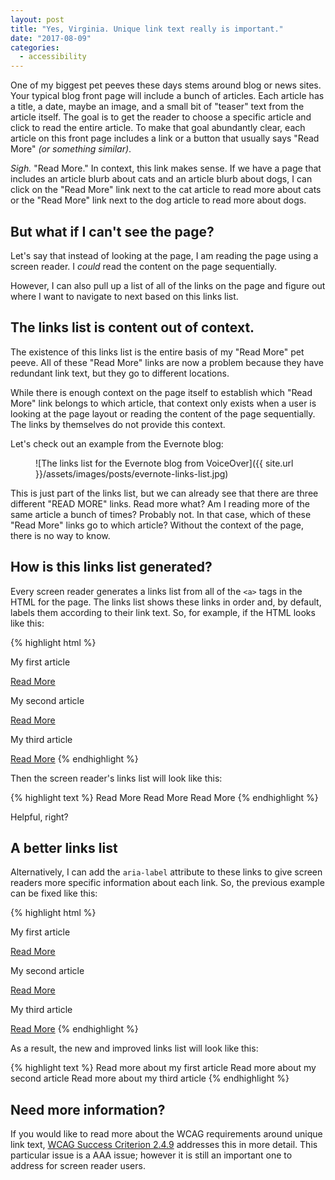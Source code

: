 ```yaml
---
layout: post
title: "Yes, Virginia. Unique link text really is important."
date: "2017-08-09"
categories:
  - accessibility
---
```


One of my biggest pet peeves these days stems around blog or news sites. Your typical blog front page will include a bunch of articles.  Each article has a title, a date, maybe an image, and a small bit of "teaser" text from the article itself.  The goal is to get the reader to choose a specific article and click to read the entire article.  To make that goal abundantly clear, each article on this front page includes a link or a button that usually says "Read More" _(or something similar)_.

_Sigh._  "Read More."  In context, this link makes sense.  If we have a page that includes an article blurb about cats and an article blurb about dogs, I can click on the "Read More" link next to the cat article to read more about cats or the "Read More" link next to the dog article to read more about dogs.

## But what if I can't see the page?

Let's say that instead of looking at the page, I am reading the page using a screen reader.  I _could_ read the content on the page sequentially.  

However, I can also pull up a list of all of the links on the page and figure out where I want to navigate to next based on this links list.

## The links list is content out of context.

The existence of this links list is the entire basis of my "Read More" pet peeve.  All of these "Read More" links are now a problem because they have redundant link text, but they go to different locations.  

While there is enough context on the page itself to establish which "Read More" link belongs to which article, that context only exists when a user is looking at the page layout or reading the content of the page sequentially.  The links by themselves do not provide this context.

Let's check out an example from the Evernote blog:

<figure markdown="1">
![The links list for the Evernote blog from VoiceOver]({{ site.url }}/assets/images/posts/evernote-links-list.jpg)
</figure>

This is just part of the links list, but we can already see that there are three different "READ MORE" links.  Read more what?  Am I reading more of the same article a bunch of times?  Probably not.  In that case, which of these "Read More" links go to which article?  Without the context of the page, there is no way to know.

## How is this links list generated?

Every screen reader generates a links list from all of the `<a>` tags in the HTML for the page.  The links list shows these links in order and, by default, labels them according to their link text.  So, for example, if the HTML looks like this:

{% highlight html %}
<p>My first article</p>
<a href="/article1">Read More</a>

<p>My second article</p>
<a href="/article2">Read More</a>

<p>My third article</p>
<a href="/article3">Read More</a>
{% endhighlight %}

Then the screen reader's links list will look like this:

{% highlight text %}
Read More
Read More
Read More
{% endhighlight %}

Helpful, right?

## A better links list

Alternatively, I can add the `aria-label` attribute to these links to give screen readers more specific information about each link.  So, the previous example can be fixed like this:

{% highlight html %}
<p>My first article</p>
<a href="/article1" aria-label="Read more about my first article">Read More</a>

<p>My second article</p>
<a href="/article2" aria-label="Read more about my second article">Read More</a>

<p>My third article</p>
<a href="/article3" aria-label="Read more about my third article">Read More</a>
{% endhighlight %}

As a result, the new and improved links list will look like this:

{% highlight text %}
Read more about my first article
Read more about my second article
Read more about my third article
{% endhighlight %}

## Need more information?

If you would like to read more about the WCAG requirements around unique link text, [WCAG Success Criterion 2.4.9](https://www.w3.org/TR/UNDERSTANDING-WCAG20/navigation-mechanisms-link.html) addresses this in more detail.  This particular issue is a AAA issue; however it is still an important one to address for screen reader users.
